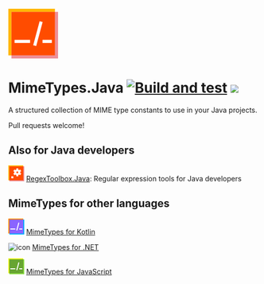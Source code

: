 ![icon](artwork/MimeTypes-icon-100.png)

# MimeTypes.Java [![Build and test](https://github.com/markwhitaker/MimeTypes.Java/actions/workflows/build-and-test.yml/badge.svg)](https://github.com/markwhitaker/MimeTypes.Java/actions/workflows/build-and-test.yml) [![](https://jitpack.io/v/markwhitaker/MimeTypes.Java.svg)](https://jitpack.io/#markwhitaker/MimeTypes.Java)


A structured collection of MIME type constants to use in your Java projects.

Pull requests welcome!

## Also for Java developers

![icon](https://raw.githubusercontent.com/markwhitaker/RegexToolbox.Java/main/artwork/RegexToolbox-icon-32.png) [RegexToolbox.Java](https://github.com/markwhitaker/RegexToolbox.Java): Regular expression tools for Java developers

## MimeTypes for other languages

![icon](https://raw.githubusercontent.com/markwhitaker/MimeTypes.kt/master/artwork/MimeTypes-icon-32.png) [MimeTypes for Kotlin](https://github.com/markwhitaker/MimeTypes.kt)

![icon](https://raw.githubusercontent.com/markwhitaker/MimeTypes.NET/master/Artwork/MimeTypes-icon-32.png) [MimeTypes for .NET](https://github.com/markwhitaker/MimeTypes.NET)

![icon](https://raw.githubusercontent.com/markwhitaker/MimeTypes.js/master/artwork/MimeTypes-icon-32.png) [MimeTypes for JavaScript](https://github.com/markwhitaker/MimeTypes.js)
